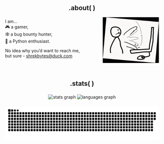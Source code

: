 
<h2 align="center">.about( )</h2>
<img align="right" height="150" src="images/gif/typing.gif"  />

###

<div align="left">
  <p>
  I am...<br>
  🎮 a gamer,<br>
  🕸️ a bug bounty hunter,<br>
  👾 a Python enthusiast.
</p>
</div>

No idea why you’d want to reach me,<br />
but sure - shrekbytes@duck.com

###

<br />
<!--
[![Gmail](https://img.shields.io/badge/shrekbytes@duck.com-000?style=for-the-badge&logo=gmail&logoColor=white)](mailto:shrekbytes@duck.com)
[![Twitter](https://img.shields.io/badge/Twitter-000?logo=x&style=for-the-badge)](https://twitter.com/ShrekBytes)
[![LinkedIn](https://img.shields.io/badge/LinkedIn-0A66C2?logo=linkedin&logoColor=white&style=for-the-badge)](https://www.linkedin.com/in/ShrekBytes)


###

<h2 align="center">.projects( )</h2>

###

### [tui_mor](https://github.com/ShrekBytes/tui_mor) ![Python](https://img.shields.io/badge/-Python-000000?style=flat-square&logo=python) ![Flask](https://img.shields.io/badge/-Flask-000000?style=flat-square&logo=flask) ![Tensorflow](https://img.shields.io/badge/-Tensorflow-000000?style=flat-square&logo=tensorflow) ![Keras](https://img.shields.io/badge/-Keras-000000?style=flat-square&logo=keras)
A Flask-based web application that uses a trained deep learning model to detect brain tumors from MRI images.

### [GetParamURLs](https://github.com/ShrekBytes/GetParamURLs)
GetParamURLs is a Python tool for bug bounty hunters that finds unique URLs with query parameters using gau and waybackurls.

![Python](https://img.shields.io/badge/-Python-000000?style=flat-square&logo=python) ![Bash](https://img.shields.io/badge/-Bash-000000?style=flat-square&logo=gnu-bash)

### [xssSick](https://github.com/ShrekBytes/xssSick)
xssSick is a Python tool for identifying potential Cross-Site Scripting (XSS) vulnerabilities. It reads URLs from a file, modifies each URL's parameters with a gibberish value containing brackets and signs, and searches the response for reflections and matches.

![Python](https://img.shields.io/badge/-Python-000000?style=flat-square&logo=python) ![Bash](https://img.shields.io/badge/-Cybersecurity-000000?style=flat-square&logo=hackerone) 

###


<h2 align="center">.stacks( )</h2>

###

![Bash](https://img.shields.io/badge/-Bash-000000?style=for-the-badge&logo=gnu-bash)
![C](https://img.shields.io/badge/-C-000000?style=for-the-badge&logo=c) ![Python](https://img.shields.io/badge/-Python-000000?style=for-the-badge&logo=python) ![Lua](https://img.shields.io/badge/-Lua-000000?style=for-the-badge&logo=lua)
![Java](https://img.shields.io/badge/-Java-000000?style=for-the-badge&logo=java) ![Dart](https://img.shields.io/badge/-Dart-000000?style=for-the-badge&logo=dart) ![Kotlin](https://img.shields.io/badge/-Kotlin-000000?style=for-the-badge&logo=kotlin)

![Flutter](https://img.shields.io/badge/-Flutter-000000?style=for-the-badge&logo=flutter) ![Kotlin](https://img.shields.io/badge/-Kotlin-000000?style=for-the-badge&logo=kotlin) ![HTML5](https://img.shields.io/badge/-HTML5-000000?style=for-the-badge&logo=html5) ![CSS3](https://img.shields.io/badge/-CSS3-000000?style=for-the-badge&logo=css3) ![Tailwind CSS](https://img.shields.io/badge/-Tailwind%20CSS-000000?style=for-the-badge&logo=tailwind-css)

![Django](https://img.shields.io/badge/-Django-000000?style=for-the-badge&logo=django) ![Flask](https://img.shields.io/badge/-Flask-000000?style=for-the-badge&logo=flask)

![Figma](https://img.shields.io/badge/-Figma-000000?style=for-the-badge&logo=figma)

![Godot](https://img.shields.io/badge/-Godot-000000?style=for-the-badge&logo=godot-engine) ![Pygame](https://img.shields.io/badge/-Pygame-000000?style=for-the-badge&logo=python)

![Arduino](https://img.shields.io/badge/-Arduino-000000?style=for-the-badge&logo=arduino) ![ESP32](https://img.shields.io/badge/-ESP32-000000?style=for-the-badge&logo=espressif)

![Firebase](https://img.shields.io/badge/-Firebase-000000?style=for-the-badge&logo=firebase) ![Docker](https://img.shields.io/badge/-Docker-000000?style=for-the-badge&logo=docker) ![Linux](https://img.shields.io/badge/-Linux-000000?style=for-the-badge&logo=linux) ![Git](https://img.shields.io/badge/-Git-000000?style=for-the-badge&logo=git)

<!--
#### Languages & Scripting
![Bash](https://img.shields.io/badge/-Bash-000000?style=for-the-badge&logo=gnu-bash)
![C](https://img.shields.io/badge/-C-000000?style=for-the-badge&logo=c) ![Python](https://img.shields.io/badge/-Python-000000?style=for-the-badge&logo=python) ![Lua](https://img.shields.io/badge/-Lua-000000?style=for-the-badge&logo=lua)
![Java](https://img.shields.io/badge/-Java-000000?style=for-the-badge&logo=java) ![Dart](https://img.shields.io/badge/-Dart-000000?style=for-the-badge&logo=dart) ![Kotlin](https://img.shields.io/badge/-Kotlin-000000?style=for-the-badge&logo=kotlin)

#### Frontend
![Flutter](https://img.shields.io/badge/-Flutter-000000?style=for-the-badge&logo=flutter) ![Kotlin](https://img.shields.io/badge/-Kotlin-000000?style=for-the-badge&logo=kotlin) ![HTML5](https://img.shields.io/badge/-HTML5-000000?style=for-the-badge&logo=html5) ![CSS3](https://img.shields.io/badge/-CSS3-000000?style=for-the-badge&logo=css3) ![Tailwind CSS](https://img.shields.io/badge/-Tailwind%20CSS-000000?style=for-the-badge&logo=tailwind-css)

#### Backend
![Django](https://img.shields.io/badge/-Django-000000?style=for-the-badge&logo=django) ![Flask](https://img.shields.io/badge/-Flask-000000?style=for-the-badge&logo=flask)

#### Design & Prototyping
![Figma](https://img.shields.io/badge/-Figma-000000?style=for-the-badge&logo=figma)

#### Game Development
![Godot](https://img.shields.io/badge/-Godot-000000?style=for-the-badge&logo=godot-engine) ![Pygame](https://img.shields.io/badge/-Pygame-000000?style=for-the-badge&logo=python)

#### Hardware & IoT
![Arduino](https://img.shields.io/badge/-Arduino-000000?style=for-the-badge&logo=arduino) ![ESP32](https://img.shields.io/badge/-ESP32-000000?style=for-the-badge&logo=espressif)

#### Cloud & DevOps
![Firebase](https://img.shields.io/badge/-Firebase-000000?style=for-the-badge&logo=firebase) ![Docker](https://img.shields.io/badge/-Docker-000000?style=for-the-badge&logo=docker) ![Linux](https://img.shields.io/badge/-Linux-000000?style=for-the-badge&logo=linux) ![Git](https://img.shields.io/badge/-Git-000000?style=for-the-badge&logo=git)
-->
###

<h2 align="center">.stats( )</h2>

###

<div align="center">
  <img src="https://github-readme-stats.vercel.app/api?username=ShrekBytes&hide_title=false&hide_rank=false&show_icons=true&include_all_commits=true&count_private=true&disable_animations=false&theme=react&locale=en&hide_border=true&order=1" height="150" alt="stats graph"  />

<!--
<img src="https://streak-stats.demolab.com?user=ShrekBytes&locale=en&mode=daily&theme=react&hide_border=true&border_radius=5&order=3" height="150" alt="streak graph"  />
-->

  <img src="https://github-readme-stats.vercel.app/api/top-langs?username=ShrekBytes&locale=en&hide_title=false&layout=compact&card_width=320&langs_count=9&theme=react&hide_border=true&order=2" height="150" alt="languages graph"  />
</div>

###

![Snake animation](https://raw.githubusercontent.com/ShrekBytes/ShrekBytes/output/github-contribution-grid-snake-dark.svg)

<!--
<details>
  <summary><h2 align="center">🎁 Support</h2></summary>
  
  ---
  
  <p align="center">Thank you for your support!</p>

  | Coin (Network) | Address                                   |
  | -------------- | ----------------------------------------- |
  | ![Bitcoin Logo](images/icons/btc.png)       | bc1qsayxc4zk269p7javts93s3dytae28qzgrav63y |
  | ![Binance Coin Logo](images/icons/bnb.png)  | 0xDD016B921Cb19Df0231252F87d76cf76fC6193cd |
  | ![Ethereum Logo](images/icons/ether.png)    | 0xDD016B921Cb19Df0231252F87d76cf76fC6193cd |
  | ![Tether Logo](images/icons/usdt.png)       | TRQQYTPxb541rHRondrvjMKjKGUbQFth1g         |
</details>
-->

